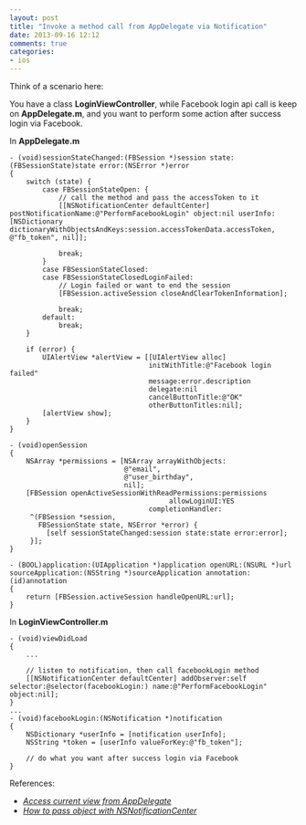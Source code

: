 ```yaml
---
layout: post
title: "Invoke a method call from AppDelegate via Notification"
date: 2013-09-16 12:12
comments: true
categories: 
- ios
---
```


Think of a scenario here:

You have a class **LoginViewController**, while Facebook login api call is keep on **AppDelegate.m**, and you want to perform some action after success login via Facebook.

In **AppDelegate.m**

```obj-c
- (void)sessionStateChanged:(FBSession *)session state:(FBSessionState)state error:(NSError *)error
{
    switch (state) {
        case FBSessionStateOpen: {
            // call the method and pass the accessToken to it
            [[NSNotificationCenter defaultCenter] postNotificationName:@"PerformFacebookLogin" object:nil userInfo:[NSDictionary dictionaryWithObjectsAndKeys:session.accessTokenData.accessToken, @"fb_token", nil]];
            
            break;
        }
        case FBSessionStateClosed:
        case FBSessionStateClosedLoginFailed:
            // Login failed or want to end the session
            [FBSession.activeSession closeAndClearTokenInformation];
            
            break;
        default:
            break;
    }
    
    if (error) {
        UIAlertView *alertView = [[UIAlertView alloc]
                                  initWithTitle:@"Facebook login failed"
                                  message:error.description
                                  delegate:nil
                                  cancelButtonTitle:@"OK"
                                  otherButtonTitles:nil];
        [alertView show];
    }
}

- (void)openSession
{
    NSArray *permissions = [NSArray arrayWithObjects:
                            @"email",
                            @"user_birthday",
                            nil];
    [FBSession openActiveSessionWithReadPermissions:permissions
                                       allowLoginUI:YES
                                  completionHandler:
     ^(FBSession *session,
       FBSessionState state, NSError *error) {
         [self sessionStateChanged:session state:state error:error];
     }];
}

- (BOOL)application:(UIApplication *)application openURL:(NSURL *)url sourceApplication:(NSString *)sourceApplication annotation:(id)annotation
{
    return [FBSession.activeSession handleOpenURL:url];
}
```

In **LoginViewController.m**

```obj-c
- (void)viewDidLoad
{
    ...

    // listen to notification, then call facebookLogin method
    [[NSNotificationCenter defaultCenter] addObserver:self selector:@selector(facebookLogin:) name:@"PerformFacebookLogin" object:nil];
}
...
- (void)facebookLogin:(NSNotification *)notification
{
    NSDictionary *userInfo = [notification userInfo];
    NSString *token = [userInfo valueForKey:@"fb_token"];

    // do what you want after success login via Facebook
}
```

References:

- _[Access current view from AppDelegate](http://stackoverflow.com/questions/18707531/access-current-view-from-appdelegate/18707599#18707599)_
- _[How to pass object with NSNotificationCenter](http://stackoverflow.com/questions/7896646/how-to-pass-object-with-nsnotificationcenter/7896761#7896761)_
